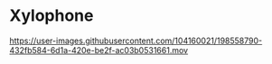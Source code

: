 # Xylophone
https://user-images.githubusercontent.com/104160021/198558790-432fb584-6d1a-420e-be2f-ac03b0531661.mov

